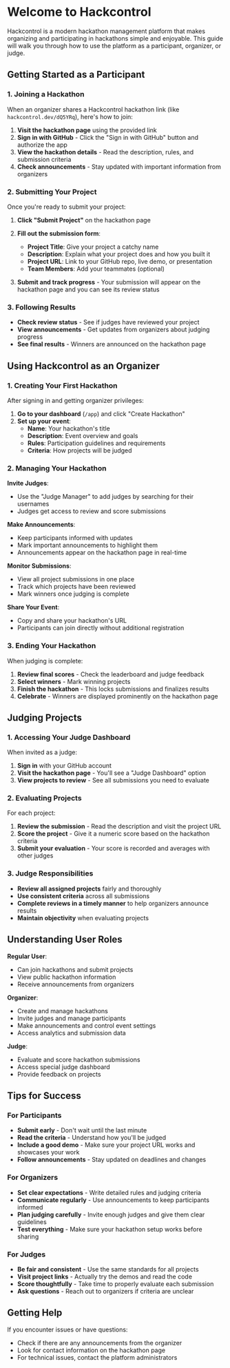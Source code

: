 # Welcome to Hackcontrol

Hackcontrol is a modern hackathon management platform that makes organizing and participating in hackathons simple and enjoyable. This guide will walk you through how to use the platform as a participant, organizer, or judge.

## Getting Started as a Participant

### 1. Joining a Hackathon

When an organizer shares a Hackcontrol hackathon link (like `hackcontrol.dev/dQ5YRq`), here's how to join:

1. **Visit the hackathon page** using the provided link
2. **Sign in with GitHub** - Click the "Sign in with GitHub" button and authorize the app
3. **View the hackathon details** - Read the description, rules, and submission criteria
4. **Check announcements** - Stay updated with important information from organizers

### 2. Submitting Your Project

Once you're ready to submit your project:

1. **Click "Submit Project"** on the hackathon page
2. **Fill out the submission form**:
   - **Project Title**: Give your project a catchy name
   - **Description**: Explain what your project does and how you built it
   - **Project URL**: Link to your GitHub repo, live demo, or presentation
   - **Team Members**: Add your teammates (optional)

3. **Submit and track progress** - Your submission will appear on the hackathon page and you can see its review status

### 3. Following Results

- **Check review status** - See if judges have reviewed your project
- **View announcements** - Get updates from organizers about judging progress
- **See final results** - Winners are announced on the hackathon page

## Using Hackcontrol as an Organizer

### 1. Creating Your First Hackathon

After signing in and getting organizer privileges:

1. **Go to your dashboard** (`/app`) and click "Create Hackathon"
2. **Set up your event**:
   - **Name**: Your hackathon's title
   - **Description**: Event overview and goals
   - **Rules**: Participation guidelines and requirements
   - **Criteria**: How projects will be judged

### 2. Managing Your Hackathon

**Invite Judges**:
- Use the "Judge Manager" to add judges by searching for their usernames
- Judges get access to review and score submissions

**Make Announcements**:
- Keep participants informed with updates
- Mark important announcements to highlight them
- Announcements appear on the hackathon page in real-time

**Monitor Submissions**:
- View all project submissions in one place
- Track which projects have been reviewed
- Mark winners once judging is complete

**Share Your Event**:
- Copy and share your hackathon's URL
- Participants can join directly without additional registration

### 3. Ending Your Hackathon

When judging is complete:
1. **Review final scores** - Check the leaderboard and judge feedback
2. **Select winners** - Mark winning projects 
3. **Finish the hackathon** - This locks submissions and finalizes results
4. **Celebrate** - Winners are displayed prominently on the hackathon page

## Judging Projects

### 1. Accessing Your Judge Dashboard

When invited as a judge:
1. **Sign in** with your GitHub account
2. **Visit the hackathon page** - You'll see a "Judge Dashboard" option
3. **View projects to review** - See all submissions you need to evaluate

### 2. Evaluating Projects

For each project:
1. **Review the submission** - Read the description and visit the project URL
2. **Score the project** - Give it a numeric score based on the hackathon criteria
3. **Submit your evaluation** - Your score is recorded and averages with other judges

### 3. Judge Responsibilities

- **Review all assigned projects** fairly and thoroughly
- **Use consistent criteria** across all submissions
- **Complete reviews in a timely manner** to help organizers announce results
- **Maintain objectivity** when evaluating projects

## Understanding User Roles

**Regular User**:
- Can join hackathons and submit projects
- View public hackathon information
- Receive announcements from organizers

**Organizer**:
- Create and manage hackathons
- Invite judges and manage participants
- Make announcements and control event settings
- Access analytics and submission data

**Judge**:
- Evaluate and score hackathon submissions
- Access special judge dashboard
- Provide feedback on projects

## Tips for Success

### For Participants
- **Submit early** - Don't wait until the last minute
- **Read the criteria** - Understand how you'll be judged
- **Include a good demo** - Make sure your project URL works and showcases your work
- **Follow announcements** - Stay updated on deadlines and changes

### For Organizers
- **Set clear expectations** - Write detailed rules and judging criteria
- **Communicate regularly** - Use announcements to keep participants informed
- **Plan judging carefully** - Invite enough judges and give them clear guidelines
- **Test everything** - Make sure your hackathon setup works before sharing

### For Judges
- **Be fair and consistent** - Use the same standards for all projects
- **Visit project links** - Actually try the demos and read the code
- **Score thoughtfully** - Take time to properly evaluate each submission
- **Ask questions** - Reach out to organizers if criteria are unclear

## Getting Help

If you encounter issues or have questions:
- Check if there are any announcements from the organizer
- Look for contact information on the hackathon page
- For technical issues, contact the platform administrators
